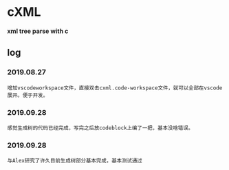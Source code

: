 # cXML

**xml tree parse with c**

## log  

### 2019.08.27  

    增加vscodeworkspace文件，直接双击cxml.code-workspace文件，就可以全部在vscode展开。便于开发。

### 2019.09.28

    感觉生成树的代码已经完成，写完之后放codeblock上编了一把，基本没啥错误。

### 2019.09.28  

    与Alex研究了许久目前生成树部分基本完成，基本测试通过